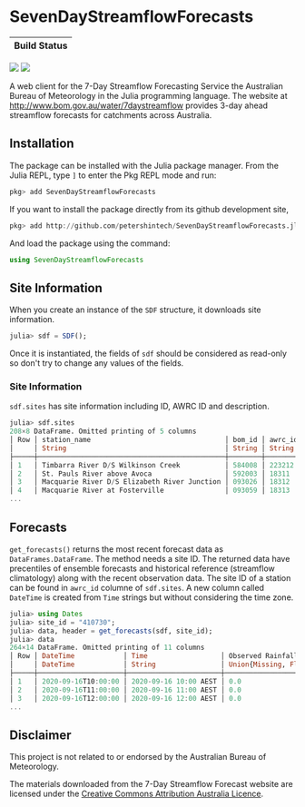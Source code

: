 # SevenDayStreamflowForecasts

| **Build Status**                                                                                |
|:----------------------------------------------------------------------------------------------- |
 [![][travis-img]][travis-url] [![][codecov-img]][codecov-url]

A web client for the 7-Day Streamflow Forecasting Service  the Australian Bureau of Meteorology in the Julia programming language. The website at <http://www.bom.gov.au/water/7daystreamflow> provides 3-day ahead streamflow forecasts for catchments across Australia.

## Installation

The package can be installed with the Julia package manager. From the Julia REPL, type `]` to enter the Pkg REPL mode and run:

````julia
pkg> add SevenDayStreamflowForecasts
````

If you want to install the package directly from its github development site,

````julia
pkg> add http://github.com/petershintech/SevenDayStreamflowForecasts.jl
````

And load the package using the command:

````julia
using SevenDayStreamflowForecasts
````

## Site Information

When you create an instance of the `SDF` structure, it downloads
site information.

````julia
julia> sdf = SDF();
````

Once it is instantiated, the fields of `sdf` should be considered as read-only so don't try to change any values of the fields.

### Site Information

`sdf.sites` has site information including ID, AWRC ID and description.

````julia
julia> sdf.sites
208×8 DataFrame. Omitted printing of 5 columns
│ Row │ station_name                                 │ bom_id │ awrc_id  │
│     │ String                                       │ String │ String   │
├─────┼──────────────────────────────────────────────┼────────┼──────────┤
│ 1   │ Timbarra River D/S Wilkinson Creek           │ 584008 │ 223212   │
│ 2   │ St. Pauls River above Avoca                  │ 592003 │ 18311    │
│ 3   │ Macquarie River D/S Elizabeth River Junction │ 093026 │ 18312    │
│ 4   │ Macquarie River at Fosterville               │ 093059 │ 18313    │
...
`````

## Forecasts

`get_forecasts()` returns the most recent forecast data as `DataFrames.DataFrame`. The method needs a site ID.
The returned data have precentiles of ensemble forecasts and historical reference (streamflow climatology) along with the recent observation data.
The site ID of a station can be found in `awrc_id` columne of `sdf.sites`.
A new column called `DateTime` is created from `Time` strings but without considering the time zone.

````julia
julia> using Dates
julia> site_id = "410730";
julia> data, header = get_forecasts(sdf, site_id);
julia> data
264×14 DataFrame. Omitted printing of 11 columns
│ Row │ DateTime            │ Time                  │ Observed Rainfall (mm/hour) │
│     │ DateTime            │ String                │ Union{Missing, Float64}     │
├─────┼─────────────────────┼───────────────────────┼─────────────────────────────┤
│ 1   │ 2020-09-16T10:00:00 │ 2020-09-16 10:00 AEST │ 0.0                         │
│ 2   │ 2020-09-16T11:00:00 │ 2020-09-16 11:00 AEST │ 0.0                         │
│ 3   │ 2020-09-16T12:00:00 │ 2020-09-16 12:00 AEST │ 0.0                         │
...
````

## Disclaimer

This project is not related to or endorsed by the Australian Bureau of Meteorology.

The materials downloaded from the 7-Day Streamflow Forecast website are licensed under the [Creative Commons Attribution Australia Licence](https://creativecommons.org/licenses/by/3.0/au/).

[travis-img]: https://travis-ci.org/petershintech/SevenDayStreamflowForecasts.jl.svg?branch=master
[travis-url]: https://travis-ci.org/petershintech/SevenDayStreamflowForecasts.jl

[codecov-img]: https://codecov.io/gh/petershintech/SevenDayStreamflowForecasts.jl/branch/master/graph/badge.svg
[codecov-url]: https://codecov.io/gh/petershintech/SevenDayStreamflowForecasts.jl
